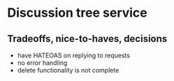 # Discussion tree service

## Tradeoffs, nice-to-haves, decisions

 * have HATEOAS on replying to requests
 * no error handling
 * delete functionality is not complete
